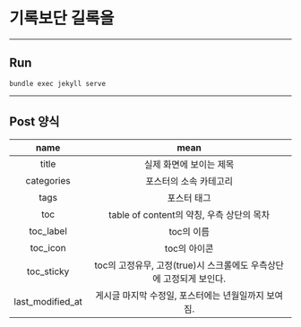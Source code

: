 
# 기록보단 길록을

---
## Run

`bundle exec jekyll serve`


---
## Post 양식

|name|                    mean                     |
|:---:|:-------------------------------------------:|
|title|                실제 화면에 보이는 제목                |
|categories	|                포스터의 소속 카테고리                 |
|tags|                   	포스터 태그                   |
|toc|      	table of content의 약칭, 우측 상단의 목차       |
|toc_label	|                   toc의 이름                   |
|toc_icon	|                  toc의 아이콘                   |
|toc_sticky| 	toc의 고정유무, 고정(true)시 스크롤에도 우측상단에 고정되게 보인다. |
|last_modified_at|       	게시글 마지막 수정일, 포스터에는 년월일까지 보여짐.        |
